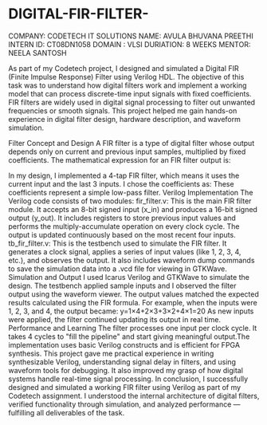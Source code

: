 # DIGITAL-FIR-FILTER-
COMPANY: CODETECH IT SOLUTIONS 
NAME: AVULA BHUVANA PREETHI
INTERN ID: CT08DN1058
DOMAIN : VLSI
DURIATION: 8 WEEKS
MENTOR: NEELA SANTOSH

As part of my Codetech project, I designed and simulated a Digital FIR (Finite Impulse Response) Filter using Verilog HDL. The objective of this task was to understand how digital filters work and implement a working model that can process discrete-time input signals with fixed coefficients. FIR filters are widely used in digital signal processing to filter out unwanted frequencies or smooth signals. This project helped me gain hands-on experience in digital filter design, hardware description, and waveform simulation.

Filter Concept and Design
A FIR filter is a type of digital filter whose output depends only on current and previous input samples, multiplied by fixed coefficients. The mathematical expression for an FIR filter output is:

In my design, I implemented a 4-tap FIR filter, which means it uses the current input and the last 3 inputs. I chose the coefficients as:
These coefficients represent a simple low-pass filter.
Verilog Implementation
The Verilog code consists of two modules:
fir_filter.v: This is the main FIR filter module. It accepts an 8-bit signed input (x_in) and produces a 16-bit signed output (y_out). It includes registers to store previous input values and performs the multiply-accumulate operation on every clock cycle. The output is updated continuously based on the most recent four inputs.
tb_fir_filter.v: This is the testbench used to simulate the FIR filter. It generates a clock signal, applies a series of input values (like 1, 2, 3, 4, etc.), and observes the output. It also includes waveform dump commands to save the simulation data into a .vcd file for viewing in GTKWave.
Simulation and Output
I used Icarus Verilog and GTKWave to simulate the design. The testbench applied sample inputs and I observed the filter output using the waveform viewer. The output values matched the expected results calculated using the FIR formula. For example, when the inputs were 1, 2, 3, and 4, the output became:
y=1×4+2×3+3×2+4×1=20
As new inputs were applied, the filter continued updating its output in real time.
Performance and Learning
The filter processes one input per clock cycle.
It takes 4 cycles to "fill the pipeline" and start giving meaningful output.The implementation uses basic Verilog constructs and is efficient for FPGA synthesis.
This project gave me practical experience in writing synthesizable Verilog, understanding signal delay in filters, and using waveform tools for debugging. It also improved my grasp of how digital systems handle real-time signal processing.
In conclusion, I successfully designed and simulated a working FIR filter using Verilog as part of my Codetech assignment. I understood the internal architecture of digital filters, verified functionality through simulation, and analyzed performance — fulfilling all deliverables of the task.

